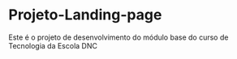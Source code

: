 # Projeto-Landing-page
Este é o projeto de desenvolvimento do módulo base do curso de Tecnologia da Escola DNC
